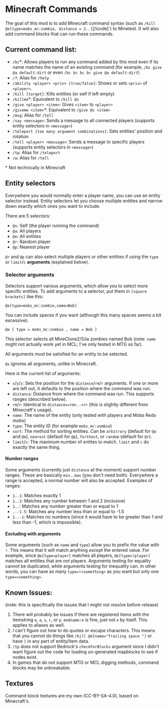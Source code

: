 # Minecraft Commands
The goal of this mod is to add Minecraft command syntax (such as `/kill @e[type=mobs_mc:zombie, distance = 2..]`[/icode]`) to Minetest. It will also add command blocks that can run these commands.

## Current command list:
* `/bc`*: Allows players to run any command added by this mod even if its name matches the name of an existing command (for example, `/bc give @a default:dirt` or even `/bc bc bc bc give @a default:dirt`)
* `/?`: Alias for `/help`
* `/ability <player> <priv> [true/false]`: Shows or sets `<priv>` of `<player>`.
* `/kill [target]`: Kills entities (or self if left empty)
* `/killme`\*: Equivalent to `/kill @s`
* `/give <player> <item>`: Gives `<item>` to `<player>`
* `/giveme <item>`\*: Equivalent to `/give @s <item>`
* `/msg`: Alias for `/tell`
* `/say <message>`: Sends a message to all connected players (supports entity selectors in `<message>`)
* `/teleport [too many argument combinations]`: Sets entities' position and rotation
* `/tell <player> <message>`: Sends a message to specific players (supports entity selectors in `<message>`)
* `/tp`: Alias for `/teleport`
* `/w`: Alias for `/tell`

\* Not technically in Minecraft

## Entity selectors
Everywhere you would normally enter a player name, you can use an entity selector instead. Entity selectors let you choose multiple entities and narrow down exactly which ones you want to include.

There are 5 selectors:
* `@s`: Self (the player running the command)
* `@a`: All players
* `@e`: All entities
* `@r`: Random player
* `@p`: Nearest player

`@r` and `@p` can also select multiple players or other entities if using the `type` or `limit`/`c` **arguments** (explained below).

### Selector arguments
Selectors support various arguments, which allow you to select more specific entities. To add arguments to a selector, put them in `[square brackets]` like this:
```
@e[type=mobs_mc:zombie,name=Bob]
```
You can include spaces if you want (although this many spaces seems a bit excessive):
```
@e [ type = mobs_mc:zombie , name = Bob ]
```
This selector selects all MineClone2/5/ia zombies named Bob (note: `name` might not actually work yet in MCL; I've only tested in MTG so far).

All arguments must be satisfied for an entity to be selected.

`@s` ignores all arguments, unlike in Minecraft.

Here is the current list of arguments:
* `x`/`y`/`z`: Sets the position for the `distance`/`rm`/`r` arguments. If one or more are left out, it defaults to the position where the command was run.
* `distance`: Distance from where the command was run. This supports ranges (described below).
* `rm`/`r`: Identical to `distance=<rm>..<r>` (this is slightly different from Minecraft's usage).
* `name`: The name of the entity (only tested with players and Mobs Redo mobs)
* `type`: The entity ID (for example `mobs_mc:zombie`)
* `sort`: The method for sorting entities. Can be `arbitrary` (default for `@a` and `@e`), `nearest` (default for `@p`), `furthest`, or `random` (default for `@r`).
* `limit`/`c`: The maximum number of entites to match. `limit` and `c` do exactly the same thing.

#### Number ranges
Some arguments (currently just `distance` at the moment) support number ranges. These are basically `min..max` (you don't need both). Everywhere a range is accepted, a normal number will also be accepted.
Examples of ranges:
* `1..1`: Matches exactly 1
* `1..2`: Matches any number between 1 and 2 (inclusive)
* `1..`: Matches any number greater than or equal to 1
* `..-1.5`: Matches any number less than or equal to -1.5
* `1..-1`: Matches no numbers (since it would have to be greater than 1 *and* less than -1, which is impossible).

#### Excluding with arguments
Some arguments (such as `name` and `type`) allow you to prefix the value with `!`. This means that it will match anything *except* the entered value. For example, since `@e[type=player]` matches all players, `@e[type=!player]` matches all entities that are *not* players. Arguments testing for equality cannot be duplicated, while arguments testing for inequality can. In other words, you can have as many `type=!<something>` as you want but only one `type=<something>`.

## Known Issues:
(note: this is specifically the issues that I might not resolve before release)
1. There will probably be issues if there are registered items with the itemstring `e`, `a`, `s`, `r`, or `p`. `modname:e` is fine, just not `e` by itself. This applies to aliases as well.
2. I can't figure out how to do quotes or escape characters. This means that you cannot do things like `/kill @e[name="Trailing space "]` or have `]` in any part of entity/item data.
3. `/tp` does not support Bedrock's `checkForBlocks` argument since I didn't want figure out the code for loading un-generated mapblocks to see if nodes exist.
4. In games that do not support MTG or MCL digging methods, command blocks may be unbreakable.

## Textures
Command block textures are my own (CC-BY-SA-4.0), based on Minecraft's.
